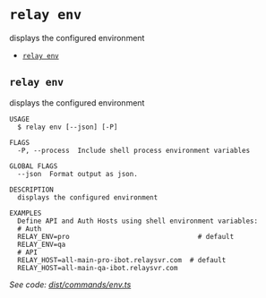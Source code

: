 `relay env`
===========

displays the configured environment

* [`relay env`](#relay-env)

## `relay env`

displays the configured environment

```
USAGE
  $ relay env [--json] [-P]

FLAGS
  -P, --process  Include shell process environment variables

GLOBAL FLAGS
  --json  Format output as json.

DESCRIPTION
  displays the configured environment

EXAMPLES
  Define API and Auth Hosts using shell environment variables:
  # Auth
  RELAY_ENV=pro                                # default
  RELAY_ENV=qa
  # API
  RELAY_HOST=all-main-pro-ibot.relaysvr.com  # default
  RELAY_HOST=all-main-qa-ibot.relaysvr.com
```

_See code: [dist/commands/env.ts](https://github.com/relaypro/relay-cli/blob/v1.10.0/dist/commands/env.ts)_
